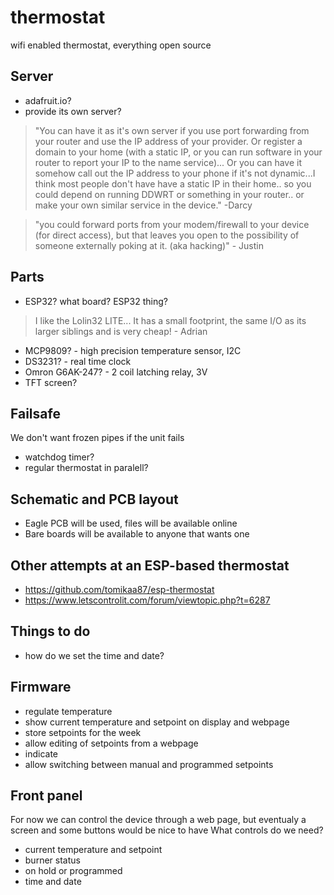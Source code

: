 # thermostat
wifi enabled thermostat, everything open source

## Server
* adafruit.io?
* provide its own server?
>"You can have it as it's own server if you use port forwarding from your router and use the IP address of your provider.
>Or
>register a domain to your home (with a static IP, or you can run software in your router to report your IP to the name service)...
>Or
>you can have it somehow call out the IP address to your phone if it's not dynamic...I think most people don't have have a static IP in their home.. so you could depend on running DDWRT or something in your router.. or make your own similar service in the device."   -Darcy

>"you could forward ports from your modem/firewall to your device (for direct access), but that leaves you open to the possibility of someone externally poking at it.  (aka hacking)"   - Justin

## Parts
* ESP32?  what board? ESP32 thing?
>I like the Lolin32 LITE... It has a small footprint, the same I/O as its larger siblings and is very cheap! - Adrian
* MCP9809? - high precision temperature sensor, I2C
* DS3231? - real time clock
* Omron G6AK-247? - 2 coil latching relay, 3V
* TFT screen?

## Failsafe
We don't want frozen pipes if the unit fails
* watchdog timer?
* regular thermostat in paralell?

## Schematic and PCB layout
* Eagle PCB will be used, files will be available online
* Bare boards will be available to anyone that wants one

## Other attempts at an ESP-based thermostat
* https://github.com/tomikaa87/esp-thermostat
* https://www.letscontrolit.com/forum/viewtopic.php?t=6287

## Things to do
* how do we set the time and date?

## Firmware
* regulate temperature
* show current temperature and setpoint on display and webpage
* store setpoints for the week
* allow editing of setpoints from a webpage
* indicate 
* allow switching between manual and programmed setpoints


## Front panel
For now we can control the device through a web page, but eventualy a screen and some buttons would be nice to have
What controls do we need?
* current temperature and setpoint
* burner status
* on hold or programmed
* time and date
